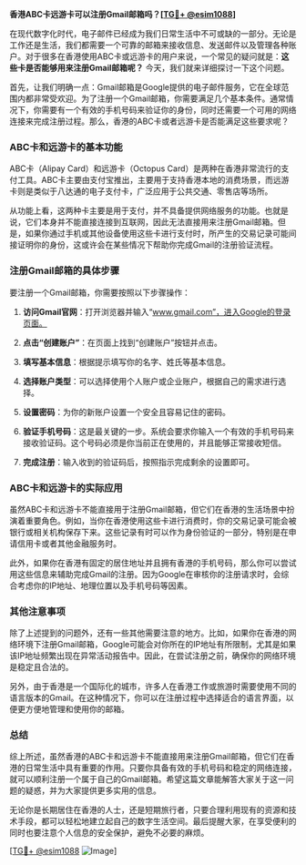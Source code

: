 **香港ABC卡远游卡可以注册Gmail邮箱吗？[[TG💪+ @esim1088](https://t.me/s/esim1088)]**

在现代数字化时代，电子邮件已经成为我们日常生活中不可或缺的一部分。无论是工作还是生活，我们都需要一个可靠的邮箱来接收信息、发送邮件以及管理各种账户。对于很多在香港使用ABC卡或远游卡的用户来说，一个常见的疑问就是：**这些卡是否能够用来注册Gmail邮箱呢？** 今天，我们就来详细探讨一下这个问题。

首先，让我们明确一点：Gmail邮箱是Google提供的电子邮件服务，它在全球范围内都非常受欢迎。为了注册一个Gmail邮箱，你需要满足几个基本条件。通常情况下，你需要有一个有效的手机号码来验证你的身份，同时还需要一个可用的网络连接来完成注册过程。那么，香港的ABC卡或者远游卡是否能满足这些要求呢？

### ABC卡和远游卡的基本功能

ABC卡（Alipay Card）和远游卡（Octopus Card）是两种在香港非常流行的支付工具。ABC卡主要由支付宝推出，主要用于支持香港本地的消费场景，而远游卡则是类似于八达通的电子支付卡，广泛应用于公共交通、零售店等场所。

从功能上看，这两种卡主要是用于支付，并不具备提供网络服务的功能。也就是说，它们本身并不能直接连接到互联网，因此无法直接用来注册Gmail邮箱。但是，如果你通过手机或其他设备使用这些卡进行支付时，所产生的交易记录可能间接证明你的身份，这或许会在某些情况下帮助你完成Gmail的注册验证流程。

### 注册Gmail邮箱的具体步骤

要注册一个Gmail邮箱，你需要按照以下步骤操作：

1. **访问Gmail官网**：打开浏览器并输入“www.gmail.com”，进入Google的登录页面。
   
2. **点击“创建账户”**：在页面上找到“创建账户”按钮并点击。

3. **填写基本信息**：根据提示填写你的名字、姓氏等基本信息。

4. **选择账户类型**：可以选择使用个人账户或企业账户，根据自己的需求进行选择。

5. **设置密码**：为你的新账户设置一个安全且容易记住的密码。

6. **验证手机号码**：这是最关键的一步。系统会要求你输入一个有效的手机号码来接收验证码。这个号码必须是你当前正在使用的，并且能够正常接收短信。

7. **完成注册**：输入收到的验证码后，按照指示完成剩余的设置即可。

### ABC卡和远游卡的实际应用

虽然ABC卡和远游卡不能直接用于注册Gmail邮箱，但它们在香港的生活场景中扮演着重要角色。例如，当你在香港使用这些卡进行消费时，你的交易记录可能会被银行或相关机构保存下来。这些记录有时可以作为身份验证的一部分，特别是在申请信用卡或者其他金融服务时。

此外，如果你在香港有固定的居住地址并且拥有香港的手机号码，那么你可以尝试用这些信息来辅助完成Gmail的注册。因为Google在审核你的注册请求时，会综合考虑你的IP地址、地理位置以及手机号码等因素。

### 其他注意事项

除了上述提到的问题外，还有一些其他需要注意的地方。比如，如果你在香港的网络环境下注册Gmail邮箱，Google可能会对你所在的IP地址有所限制，尤其是如果该IP地址频繁出现在异常活动报告中。因此，在尝试注册之前，确保你的网络环境是稳定且合法的。

另外，由于香港是一个国际化的城市，许多人在香港工作或旅游时需要使用不同的语言版本的Gmail。在这种情况下，你可以在注册过程中选择适合的语言界面，以便更方便地管理和使用你的邮箱。

### 总结

综上所述，虽然香港的ABC卡和远游卡不能直接用来注册Gmail邮箱，但它们在香港的日常生活中具有重要的作用。只要你具备有效的手机号码和稳定的网络连接，就可以顺利注册一个属于自己的Gmail邮箱。希望这篇文章能解答大家关于这一问题的疑惑，并为大家提供更多实用的信息。

无论你是长期居住在香港的人士，还是短期旅行者，只要合理利用现有的资源和技术手段，都可以轻松地建立起自己的数字生活空间。最后提醒大家，在享受便利的同时也要注意个人信息的安全保护，避免不必要的麻烦。

[[TG💪+ @esim1088](https://t.me/s/esim1088) ![Image](https://i.postimg.cc/4NQfJmqS/Snipaste-2025-05-13-00-14-12.png)]